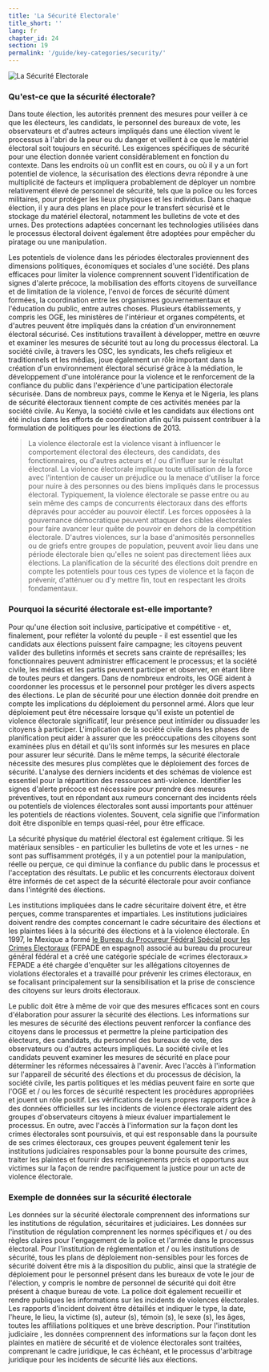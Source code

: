 ```yaml
---
title: 'La Sécurité Electorale'
title_short: ''
lang: fr
chapter_id: 24
section: 19
permalink: '/guide/key-categories/security/'
---
```


![La Sécurité Electorale](/images/inventory/categories/security.png)

### Qu'est-ce que la sécurité électorale?

Dans toute élection, les autorités prennent des mesures pour veiller à ce que les électeurs, les candidats, le personnel des bureaux de vote, les observateurs et d'autres acteurs impliqués dans une élection vivent le processus à l'abri de la peur ou du danger et veillent à ce que le matériel électoral soit toujours en sécurité. Les exigences spécifiques de sécurité pour une élection donnée varient considérablement en fonction du contexte. Dans les endroits où un conflit est en cours, ou où il y a un fort potentiel de violence, la sécurisation des élections devra répondre à une multiplicité de facteurs et impliquera probablement de déployer un nombre relativement élevé de personnel de sécurité, tels que la police ou les forces militaires, pour protéger les lieux physiques et les individus. Dans chaque élection, il y aura des plans en place pour le transfert sécurisé et le stockage du matériel électoral, notamment les bulletins de vote et des urnes. Des protections adaptées concernant les technologies utilisées dans le processus électoral doivent également être adoptées pour empêcher du piratage ou une manipulation.

Les potentiels de violence dans les périodes électorales proviennent des dimensions politiques, économiques et sociales d'une société. Des plans efficaces pour limiter la violence comprennent souvent l'identification de signes d'alerte précoce, la mobilisation des efforts citoyens de surveillance et de limitation de la violence, l'envoi de forces de sécurité dûment formées, la coordination entre les organismes gouvernementaux et l'éducation du public, entre autres choses. Plusieurs établissements, y compris les OGE, les ministères de l'intérieur et organes compétents, et d'autres peuvent être impliqués dans la création d'un environnement électoral sécurisé. Ces institutions travaillent à développer, mettre en œuvre et examiner les mesures de sécurité tout au long du processus électoral. La société civile, à travers les OSC, les syndicats, les chefs religieux et traditionnels et les médias, joue également un rôle important dans la création d'un environnement électoral sécurisé grâce à la médiation, le développement d'une intolérance pour la violence et le renforcement de la confiance du public dans l'expérience d'une participation électorale sécurisée. Dans de nombreux pays, comme le Kenya et le Nigeria, les plans de sécurité électoraux tiennent compte de ces activités menées par la société civile. Au Kenya, la société civile et les candidats aux élections ont été inclus dans les efforts de coordination afin qu'ils puissent contribuer à la formulation de politiques pour les élections de 2013.

> La violence électorale est la violence visant à influencer le comportement électoral des électeurs, des candidats, des fonctionnaires, ou d'autres acteurs et / ou d'influer sur le résultat électoral. La violence électorale implique toute utilisation de la force avec l'intention de causer un préjudice ou la menace d'utiliser la force pour nuire à des personnes ou des biens impliqués dans le processus électoral. Typiquement, la violence électorale se passe entre ou au sein même des camps de concurrents électoraux dans des efforts dépravés pour accéder au pouvoir électif. Les forces opposées à la gouvernance démocratique peuvent attaquer des cibles électorales pour faire avancer leur quête de pouvoir en dehors de la compétition électorale. D'autres violences, sur la base d'animosités personnelles ou de griefs entre groupes de population, peuvent avoir lieu dans une période électorale bien qu'elles ne soient pas directement liées aux élections. La planification de la sécurité des élections doit prendre en compte les potentiels pour tous ces types de violence et la façon de prévenir, d'atténuer ou d'y mettre fin, tout en respectant les droits fondamentaux.

### Pourquoi la sécurité électorale est-elle importante?

Pour qu'une élection soit inclusive, participative et compétitive - et, finalement, pour refléter la volonté du peuple - il est essentiel que les candidats aux élections puissent faire campagne; les citoyens peuvent valider des bulletins informés et secrets sans crainte de représailles; les fonctionnaires peuvent administrer efficacement le processus; et la société civile, les médias et les partis peuvent participer et observer, en étant libre de toutes peurs et dangers. Dans de nombreux endroits, les OGE aident à coordonner les processus et le personnel pour protéger les divers aspects des élections. Le plan de sécurité pour une élection donnée doit prendre en compte les implications du déploiement du personnel armé. Alors que leur déploiement peut être nécessaire lorsque qu'il existe un potentiel de violence électorale significatif, leur présence peut intimider ou dissuader les citoyens à participer. L'implication de la société civile dans les phases de planification peut aider à assurer que les préoccupations des citoyens sont examinées plus en détail et qu'ils sont informés sur les mesures en place pour assurer leur sécurité. Dans le même temps, la sécurité électorale nécessite des mesures plus complètes que le déploiement des forces de sécurité. L'analyse des derniers incidents et des schémas de violence est essentiel pour la répartition des ressources anti-violence. Identifier les signes d'alerte précoce est nécessaire pour prendre des mesures préventives, tout en répondant aux rumeurs concernant des incidents réels ou potentiels de violences électorales sont aussi importants pour atténuer les potentiels de réactions violentes. Souvent, cela signifie que l'information doit être disponible en temps quasi-réel, pour être efficace.

La sécurité physique du matériel électoral est également critique. Si les matériaux sensibles - en particulier les bulletins de vote et les urnes - ne sont pas suffisamment protégés, il y a un potentiel pour la manipulation, réelle ou perçue, ce qui diminue la confiance du public dans le processus et l'acceptation des résultats. Le public et les concurrents électoraux doivent être informés de cet aspect de la sécurité électorale pour avoir confiance dans l'intégrité des élections.

Les institutions impliquées dans le cadre sécuritaire doivent être, et être perçues, comme transparentes et impartiales. Les institutions judiciaires doivent rendre des comptes concernant le cadre sécuritaire des élections et les plaintes liées à la sécurité des élections et à la violence électorale. En 1997, le Mexique a formé [le Bureau du Procureur Fédéral Spécial pour les Crimes Electoraux](http://www.pgr.gob.mx/FEPADE/) (FEPADE en espagnol) associé au bureau du procureur général fédéral et a créé une catégorie spéciale de «crimes électoraux.» FEPADE a été chargée d'enquêter sur les allégations citoyennes de violations électorales et a travaillé pour prévenir les crimes électoraux, en se focalisant principalement sur la sensibilisation et la prise de conscience des citoyens sur leurs droits électoraux.

Le public doit être à même de voir que des mesures efficaces sont en cours d'élaboration pour assurer la sécurité des élections. Les informations sur les mesures de sécurité des élections peuvent renforcer la confiance des citoyens dans le processus et permettre la pleine participation des électeurs, des candidats, du personnel des bureaux de vote, des observateurs ou d'autres acteurs impliqués. La société civile et les candidats peuvent examiner les mesures de sécurité en place pour déterminer les réformes nécessaires à l'avenir. Avec l'accès à l'information sur l'appareil de sécurité des élections et du processus de décision, la société civile, les partis politiques et les médias peuvent faire en sorte que l'OGE et / ou les forces de sécurité respectent les procédures appropriées et jouent un rôle positif. Les vérifications de leurs propres rapports grâce à des données officielles sur les incidents de violence électorale aident des groupes d'observateurs citoyens à mieux évaluer impartialement le processus. En outre, avec l'accès à l'information sur la façon dont les crimes électorales sont poursuivis, et qui est responsable dans la poursuite de ses crimes électoraux, ces groupes peuvent également tenir les institutions judiciaires responsables pour la bonne poursuite des crimes, traiter les plaintes et fournir des renseignements précis et opportuns aux victimes sur la façon de rendre pacifiquement la justice pour un acte de violence électorale.

### Exemple de données sur la sécurité électorale

Les données sur la sécurité électorale comprennent des informations sur les institutions de régulation, sécuritaires et judiciaires. Les données sur l'institution de régulation comprennent les normes spécifiques et / ou des règles claires pour l'engagement de la police et l'armée dans le processus électoral. Pour l'institution de réglementation et / ou les institutions de sécurité, tous les plans de déploiement non-sensibles pour les forces de sécurité doivent être mis à la disposition du public, ainsi que la stratégie de déploiement pour le personnel présent dans les bureaux de vote le jour de l'élection, y compris le nombre de personnel de sécurité qui doit être présent à chaque bureau de vote. La police doit également recueillir et rendre publiques les informations sur les incidents de violences électorales. Les rapports d'incident doivent être détaillés et indiquer le type, la date, l'heure, le lieu, la victime (s), auteur (s), témoin (s), le sexe (s), les âges, toutes les affiliations politiques et une brève description. Pour l'institution judiciaire , les données comprennent des informations sur la façon dont les plaintes en matière de sécurité et de violence électorales sont traitées, comprenant le cadre juridique, le cas échéant, et le processus d'arbitrage juridique pour les incidents de sécurité liés aux élections.
